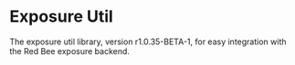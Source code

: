 # Exposure Util

The exposure util library, version r1.0.35-BETA-1, for easy integration with the Red Bee exposure backend.